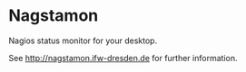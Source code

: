 Nagstamon
=========

Nagios status monitor for your desktop.

See http://nagstamon.ifw-dresden.de for further information.